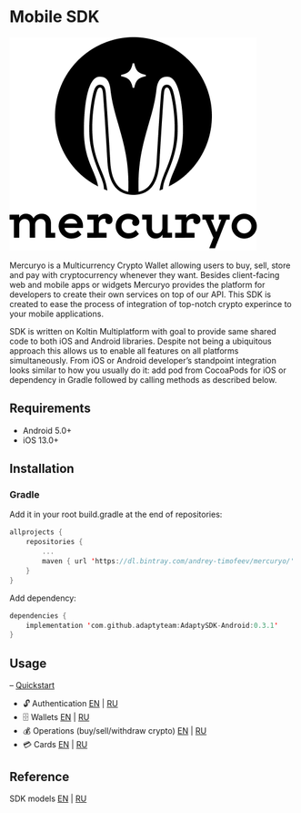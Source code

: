 # Mobile SDK

![Mercuryo Logo](documentation/img/logo.png "Mercuryo Logo")

Mercuryo is a Multicurrency Crypto Wallet allowing users to buy, sell, store and pay with cryptocurrency whenever they want. Besides client-facing web and mobile apps or widgets Mercuryo provides the platform for developers to create their own services on top of our API. This SDK is created to ease the process of integration of top-notch crypto experince to your mobile applications.

SDK is written on Koltin Multiplatform with goal to provide same shared code to both iOS and Android libraries. Despite not being a ubiquitous approach this allows us to enable all features on all platforms simultaneously. From iOS or Android developer’s standpoint integration looks similar to how you usually do it: add pod from CocoaPods for iOS or dependency in Gradle followed by calling methods as described below.

## Requirements

- Android 5.0+
- iOS 13.0+

## Installation

### Gradle

Add it in your root build.gradle at the end of repositories:

```Kotlin
allprojects {
    repositories {
        ...
        maven { url 'https://dl.bintray.com/andrey-timofeev/mercuryo/' }
    }
}
```

Add dependency:

```Kotlin
dependencies {
    implementation 'com.github.adaptyteam:AdaptySDK-Android:0.3.1'
}
```

## Usage

– [Quickstart](documentation/getstarted_en.md)
- 🔓 Authentication [EN](documentation/session_en.md) | [RU](documentation/session.md)
- 🗄 Wallets [EN](documentation/wallet_en.md) | [RU](documentation/wallet.md)
- 💰 Operations (buy/sell/withdraw crypto)  [EN](documentation/operations_en.md) | [RU](documentation/operations.md)
- 💳 Cards [EN](documentation/cards_en.md) | [RU](documentation/cards_ru.md)

## Reference

SDK models [EN](documentation/models_en.md) | [RU](documentation/models.md)
